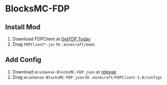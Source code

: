 # BlocksMC-FDP

## Install Mod
1. Download FDPClient at [GetFDP.Today](http://getfdp.today)
2. Drag `FDPClient*.jar` to `.minecraft/mods`

## Add Config
1. Download `mcsoSense-BlocksMC-FDP.json` at [release](http://https://github.com/mcsoSense/BlocksMC-FDP/release)
2. Drag `mcsoSense-BlocksMC-FDP.json` to `.minecraft/FDPClient-1.8/configs`
